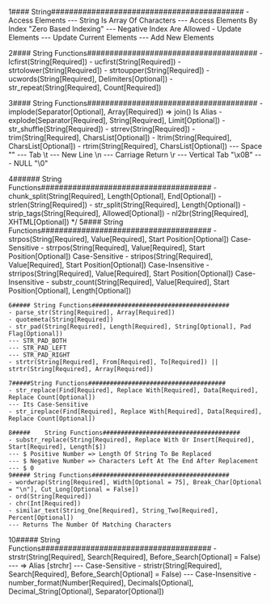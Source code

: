    1#### String###########################################
    - Access Elements
    --- String Is Array Of Characters
    --- Access Elements By Index "Zero Based Indexing"
    --- Negative Index Are Allowed
    - Update Elements
    --- Update Current Elements
    --- Add New Elements

   2#### String Functions######################################
    - lcfirst(String[Required])
    - ucfirst(String[Required])
    - strtolower(String[Required])
    - strtoupper(String[Required])
    - ucwords(String[Required], Delimiters[Optional])
    - str_repeat(String[Required], Count[Required])

  3#### String Functions######################################
    - implode(Separator[Optional], Array[Required]) => join() Is Alias
    - explode(Separator[Required], String[Required], Limit[Optional])
    - str_shuffle(String[Required])
    - strrev(String[Required])
    - trim(String[Required], CharsList[Optional])
    - ltrim(String[Required], CharsList[Optional])
    - rtrim(String[Required], CharsList[Optional])
    --- Space ""
    --- Tab \t
    --- New Line \n
    --- Carriage Return \r
    --- Vertical Tab "\x0B"
    --- NULL "\0"
    
   4###### String Functions######################################
    - chunk_split(String[Required], Length[Optional], End[Optional])
    - strlen(String[Required])
    - str_split(String[Required], Length[Optional])
    - strip_tags(String[Required], Allowed[Optional])
    - nl2br(String[Required], XHTML[Optional])
  */
  5#### String Functions######################################
    - strpos(String[Required], Value[Required], Start Position[Optional]) Case-Sensitive
    - strrpos(String[Required], Value[Required], Start Position[Optional]) Case-Sensitive
    - stripos(String[Required], Value[Required], Start Position[Optional]) Case-Insensitive
    - strripos(String[Required], Value[Required], Start Position[Optional]) Case-Insensitive
    - substr_count(String[Required], Value[Required], Start Position[Optional], Length[Optional])
    
    6##### String Functions######################################
    - parse_str(String[Required], Array[Required])
    - quotemeta(String[Required])
    - str_pad(String[Required], Length[Required], String[Optional], Pad Flag[Optional])
    --- STR_PAD_BOTH
    --- STR_PAD_LEFT
    --- STR_PAD_RIGHT
    - strtr(String[Required], From[Required], To[Required]) || strtr(String[Required], Array[Required])
    
    7#####String Functions######################################
    - str_replace(Find[Required], Replace With[Required], Data[Required], Replace Count[Optional])
    --- Its Case-Sensitive
    - str_ireplace(Find[Required], Replace With[Required], Data[Required], Replace Count[Optional])

    8#####    String Functions######################################
    - substr_replace(String[Required], Replace With Or Insert[Required], Start[Required], Length[$])
    --- $ Positive Number => Length Of String To Be Replaced
    --- $ Negative Number => Characters Left At The End After Replacement
    --- $ 0 
    9##### String Functions######################################
    - wordwrap(String[Required], Width[Optional = 75], Break_Char[Optional = "\n"], Cut_Long[Optional = False])
    - ord(String[Required])
    - chr(Int[Required])
    - similar_text(String_One[Required], String_Two[Required], Percent[Optional])
    --- Returns The Number Of Matching Characters
10##### String Functions######################################
    - strstr(String[Required], Search[Required], Before_Search[Optional] = False)
    --- => Alias [strchr]
    --- Case-Sensitive
    - stristr(String[Required], Search[Required], Before_Search[Optional] = False)
    --- Case-Insensitive
    - number_format(Number[Required], Decimals[Optional], Decimal_String[Optional], Separator[Optional])
